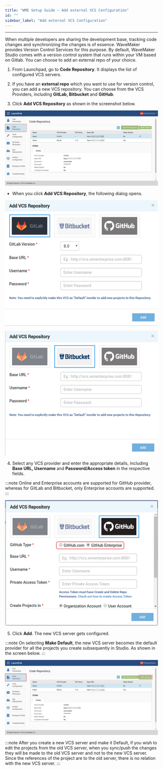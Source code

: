 ```yaml
---
title: "WME Setup Guide – Add external VCS Configuration"
id: ""
sidebar_label: "Add external VCS Configuration"
---
```

---

When multiple developers are sharing the development base, tracking code changes and synchronizing the changes is of essence. WaveMaker provides Version Control Services for this purpose. By default, WaveMaker Studio comes with a version control system that runs within your VM based on Gitlab. You can choose to add an external repo of your choice.

1. From Launchpad, go to **Code Repository**. It displays the list of configured VCS servers. 

2. If you have an **external repo** which you want to use for version control, you can add a new VCS repository. You can choose from the VCS Providers, including **GitLab, Bitbucket** and **GitHub**. 
3. Click **Add VCS Repository** as shown in the screenshot below. 

[![](/learn/assets/WME_vcs1.png)](/learn/assets/WME_vcs1.png)

   - When you click **Add VCS Repository**, the following dialog opens.


[![](/learn/assets/WME_vcs_gitlab.png)](/learn/assets/WME_vcs_gitlab.png)
 
[![](/learn/assets/WME_vcs_bitbucket.png)](/learn/assets/WME_vcs_gitlab.png)
 
4. Select any VCS provider and enter the appropriate details, including **Base URL, Username** and **Password/Access token** in the respective fields.

:::note
Online and Enterprise accounts are supported for GitHub provider, whereas for GitLab and Bitbucket, only Enterprise accounts are supported. 
:::

[![](/learn/assets/WME_vcs_github1.png)](/learn/assets/WME_vcs_github1.png)
  
5. Click **Add**. The new VCS server gets configured.

:::note 
On selecting **Make Default**, the new VCS server becomes the default provider for all the projects you create subsequently in Studio. As shown in the screen below. 
:::

[![](/learn/assets/WME_vcs_make_default.png)](/learn/assets/WME_vcs_make_default.png)

:::note 
After you create a new VCS server and make it Default, if you wish to edit the projects from the old VCS server, when you sync/push the changes they will be made to the old VCS server and not to the new VCS server. Since the references of the project are to the old server, there is no relation with the new VCS server.
:::
